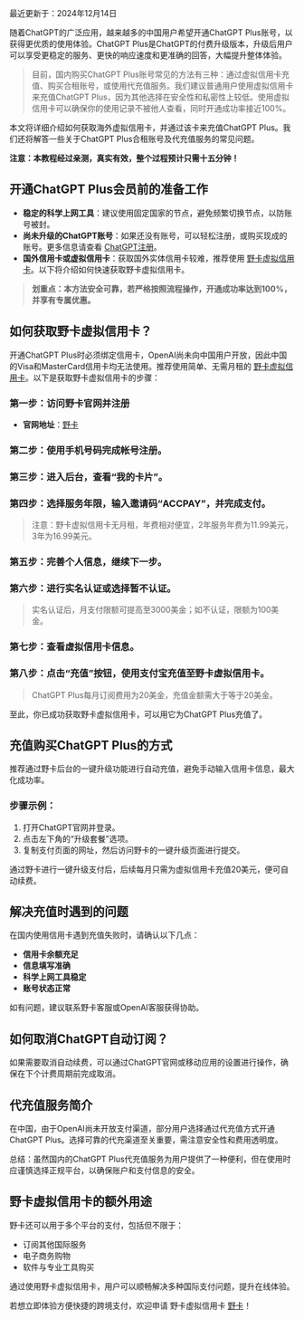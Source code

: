 最近更新于：2024年12月14日

随着ChatGPT的广泛应用，越来越多的中国用户希望开通ChatGPT Plus账号，以获得更优质的使用体验。ChatGPT Plus是ChatGPT的付费升级版本，升级后用户可以享受更稳定的服务、更快的响应速度和更准确的回答，大幅提升整体体验。

> 目前，国内购买ChatGPT Plus账号常见的方法有三种：通过虚拟信用卡充值、购买合租账号，或使用代充值服务。我们建议普通用户使用虚拟信用卡来充值ChatGPT Plus，因为其他选择在安全性和私密性上较低。使用虚拟信用卡可以确保你的使用记录不被他人查看，同时开通成功率接近100%。

本文将详细介绍如何获取海外虚拟信用卡，并通过该卡来充值ChatGPT Plus。我们还将解答一些关于ChatGPT Plus合租账号及代充值服务的常见问题。

**注意：本教程经过亲测，真实有效，整个过程预计只需十五分钟！**

## 开通ChatGPT Plus会员前的准备工作

- **稳定的科学上网工具**：建议使用固定国家的节点，避免频繁切换节点，以防账号被封。
- **尚未升级的ChatGPT账号**：如果还没有账号，可以轻松注册，或购买现成的账号。更多信息请查看 [ChatGPT注册](https://bit.ly/bewildcard)。
- **国外信用卡或虚拟信用卡**：获取国外实体信用卡较难，推荐使用 [野卡虚拟信用卡](https://bit.ly/bewildcard)。以下将介绍如何快速获取野卡虚拟信用卡。

> **划重点：本方法安全可靠，若严格按照流程操作，开通成功率达到100%，并享有专属优惠。**

## 如何获取野卡虚拟信用卡？

开通ChatGPT Plus时必须绑定信用卡，OpenAI尚未向中国用户开放，因此中国的Visa和MasterCard信用卡均无法使用。推荐使用简单、无需月租的 [野卡虚拟信用卡](https://bit.ly/bewildcard)。以下是获取野卡虚拟信用卡的步骤：

### 第一步：访问野卡官网并注册

- **官网地址**：[野卡](https://bit.ly/bewildcard)

### 第二步：使用手机号码完成帐号注册。

### 第三步：进入后台，查看“我的卡片”。

### 第四步：选择服务年限，输入邀请码“ACCPAY”，并完成支付。

> 注意：野卡虚拟信用卡无月租，年费相对便宜，2年服务年费为11.99美元，3年为16.99美元。

### 第五步：完善个人信息，继续下一步。

### 第六步：进行实名认证或选择暂不认证。

> 实名认证后，月支付限额可提高至3000美金；如不认证，限额为100美金。

### 第七步：查看虚拟信用卡信息。

### 第八步：点击“充值”按钮，使用支付宝充值至野卡虚拟信用卡。

> ChatGPT Plus每月订阅费用为20美金，充值金额需大于等于20美金。

至此，你已成功获取野卡虚拟信用卡，可以用它为ChatGPT Plus充值了。

## 充值购买ChatGPT Plus的方式

推荐通过野卡后台的一键升级功能进行自动充值，避免手动输入信用卡信息，最大化成功率。

### 步骤示例：

1. 打开ChatGPT官网并登录。
2. 点击左下角的“升级套餐”选项。
3. 复制支付页面的网址，然后访问野卡的一键升级页面进行提交。

通过野卡进行一键升级支付后，后续每月只需为虚拟信用卡充值20美元，便可自动续费。

## 解决充值时遇到的问题

在国内使用信用卡遇到充值失败时，请确认以下几点：

- **信用卡余额充足**
- **信息填写准确**
- **科学上网工具稳定**
- **账号状态正常**

如有问题，建议联系野卡客服或OpenAI客服获得协助。

## 如何取消ChatGPT自动订阅？

如果需要取消自动续费，可以通过ChatGPT官网或移动应用的设置进行操作，确保在下个计费周期前完成取消。

## 代充值服务简介

在中国，由于OpenAI尚未开放支付渠道，部分用户选择通过代充值方式开通ChatGPT Plus。选择可靠的代充渠道至关重要，需注意安全性和费用透明度。

总结：虽然国内的ChatGPT Plus代充值服务为用户提供了一种便利，但在使用时应谨慎选择正规平台，以确保账户和支付信息的安全。

## 野卡虚拟信用卡的额外用途

野卡还可以用于多个平台的支付，包括但不限于：

- 订阅其他国际服务
- 电子商务购物
- 软件与专业工具购买

通过使用野卡虚拟信用卡，用户可以顺畅解决多种国际支付问题，提升在线体验。

若想立即体验方便快捷的跨境支付，欢迎申请 野卡虚拟信用卡 [野卡](https://bit.ly/bewildcard)！